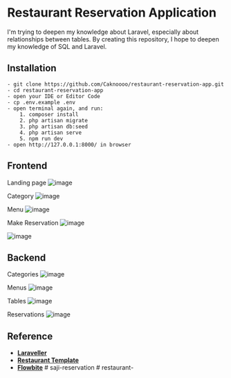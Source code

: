 # Restaurant Reservation Application

I'm trying to deepen my knowledge about Laravel, especially about relationships between tables. By creating this repository, I hope to deepen my knowledge of SQL and Laravel.

## Installation
```
- git clone https://github.com/Caknoooo/restaurant-reservation-app.git
- cd restaurant-reservation-app
- open your IDE or Editor Code
- cp .env.example .env
- open terminal again, and run:
    1. composer install
    2. php artisan migrate
    3. php artisan db:seed
    4. php artisan serve
    5. npm run dev
- open http://127.0.0.1:8000/ in browser 
```

## Frontend
Landing page
![image](https://user-images.githubusercontent.com/92671053/213943897-e075d0fb-b801-496d-aceb-7beb6ad6aae9.png)

Category
![image](https://user-images.githubusercontent.com/92671053/213944452-83e7caf5-b858-4d22-ac1b-9efef9ef9441.png)

Menu
![image](https://user-images.githubusercontent.com/92671053/213944465-c6376640-0557-4a9e-bf2b-e81deaa380f5.png)

Make Reservation
![image](https://user-images.githubusercontent.com/92671053/213944502-ca889b33-6421-4a16-bb63-55728f86db0e.png)

![image](https://user-images.githubusercontent.com/92671053/213944517-2ab97676-3662-4448-9178-b114235720bf.png)


## Backend
Categories
![image](https://user-images.githubusercontent.com/92671053/213944747-c4c81e24-266f-4781-9e52-c9f7252b50fe.png)

Menus
![image](https://user-images.githubusercontent.com/92671053/213944770-311ab5f6-d10c-40e6-b7a4-37501d16fd58.png)

Tables
![image](https://user-images.githubusercontent.com/92671053/213944779-d54bec13-2bb1-4cdf-9d1c-af3380a66684.png)

Reservations
![image](https://user-images.githubusercontent.com/92671053/213944789-7c1c5f13-d481-43db-9c3f-91637f020d21.png)


## Reference
- **[Laraveller](https://www.youtube.com/@Laraveller)**
- **[Restaurant Template](https://larainfo.com/blogs/tailfood-free-tailwind-css-restaurant-template)**
- **[Flowbite](https://flowbite.com/)**
#   s a j i - r e s e r v a t i o n  
 #   r e s t a u r a n t -  
 